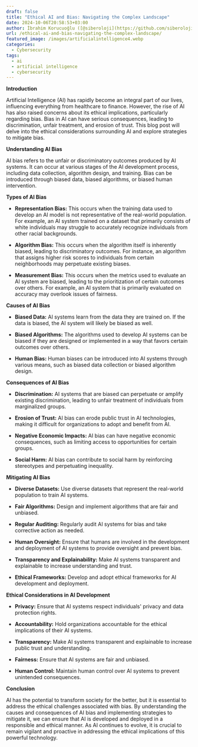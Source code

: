 ```yaml
---
draft: false
title: "Ethical AI and Bias: Navigating the Complex Landscape"
date: 2024-10-06T20:58:53+03:00
author: İbrahim Korucuoğlu ([@siberoloji](https://github.com/siberoloji))
url: /ethical-ai-and-bias-navigating-the-complex-landscape/
featured_image: /images/artificialintelligence4.webp
categories:
  - Cybersecurity
tags:
  - ai
  - artificial intelligence
  - cybersecurity
---
```



**Introduction**



Artificial Intelligence (AI) has rapidly become an integral part of our lives, influencing everything from healthcare to finance. However, the rise of AI has also raised concerns about its ethical implications, particularly regarding bias. Bias in AI can have serious consequences, leading to discrimination, unfair treatment, and erosion of trust. This blog post will delve into the ethical considerations surrounding AI and explore strategies to mitigate bias.



**Understanding AI Bias**



AI bias refers to the unfair or discriminatory outcomes produced by AI systems. It can occur at various stages of the AI development process, including data collection, algorithm design, and training. Bias can be introduced through biased data, biased algorithms, or biased human intervention.



**Types of AI Bias**


* **Representation Bias:** This occurs when the training data used to develop an AI model is not representative of the real-world population. For example, an AI system trained on a dataset that primarily consists of white individuals may struggle to accurately recognize individuals from other racial backgrounds.

* **Algorithm Bias:** This occurs when the algorithm itself is inherently biased, leading to discriminatory outcomes. For instance, an algorithm that assigns higher risk scores to individuals from certain neighborhoods may perpetuate existing biases.

* **Measurement Bias:** This occurs when the metrics used to evaluate an AI system are biased, leading to the prioritization of certain outcomes over others. For example, an AI system that is primarily evaluated on accuracy may overlook issues of fairness.




**Causes of AI Bias**


* **Biased Data:** AI systems learn from the data they are trained on. If the data is biased, the AI system will likely be biased as well.

* **Biased Algorithms:** The algorithms used to develop AI systems can be biased if they are designed or implemented in a way that favors certain outcomes over others.

* **Human Bias:** Human biases can be introduced into AI systems through various means, such as biased data collection or biased algorithm design.




**Consequences of AI Bias**


* **Discrimination:** AI systems that are biased can perpetuate or amplify existing discrimination, leading to unfair treatment of individuals from marginalized groups.

* **Erosion of Trust:** AI bias can erode public trust in AI technologies, making it difficult for organizations to adopt and benefit from AI.

* **Negative Economic Impacts:** AI bias can have negative economic consequences, such as limiting access to opportunities for certain groups.

* **Social Harm:** AI bias can contribute to social harm by reinforcing stereotypes and perpetuating inequality.




**Mitigating AI Bias**


* **Diverse Datasets:** Use diverse datasets that represent the real-world population to train AI systems.

* **Fair Algorithms:** Design and implement algorithms that are fair and unbiased.

* **Regular Auditing:** Regularly audit AI systems for bias and take corrective action as needed.

* **Human Oversight:** Ensure that humans are involved in the development and deployment of AI systems to provide oversight and prevent bias.

* **Transparency and Explainability:** Make AI systems transparent and explainable to increase understanding and trust.

* **Ethical Frameworks:** Develop and adopt ethical frameworks for AI development and deployment.




**Ethical Considerations in AI Development**


* **Privacy:** Ensure that AI systems respect individuals' privacy and data protection rights.

* **Accountability:** Hold organizations accountable for the ethical implications of their AI systems.

* **Transparency:** Make AI systems transparent and explainable to increase public trust and understanding.

* **Fairness:** Ensure that AI systems are fair and unbiased.

* **Human Control:** Maintain human control over AI systems to prevent unintended consequences.




**Conclusion**



AI has the potential to transform society for the better, but it is essential to address the ethical challenges associated with bias. By understanding the causes and consequences of AI bias and implementing strategies to mitigate it, we can ensure that AI is developed and deployed in a responsible and ethical manner. As AI continues to evolve, it is crucial to remain vigilant and proactive in addressing the ethical implications of this powerful technology.
